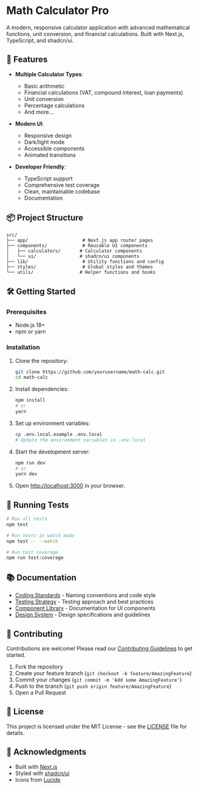 # Math Calculator Pro

A modern, responsive calculator application with advanced mathematical functions, unit conversion, and financial calculations. Built with Next.js, TypeScript, and shadcn/ui.

## 🚀 Features

- **Multiple Calculator Types**:
  - Basic arithmetic
  - Financial calculations (VAT, compound interest, loan payments)
  - Unit conversion
  - Percentage calculations
  - And more...

- **Modern UI**:
  - Responsive design
  - Dark/light mode
  - Accessible components
  - Animated transitions

- **Developer Friendly**:
  - TypeScript support
  - Comprehensive test coverage
  - Clean, maintainable codebase
  - Documentation

## 📦 Project Structure

```
src/
├── app/                    # Next.js app router pages
├── components/             # Reusable UI components
│   ├── calculators/       # Calculator components
│   └── ui/                # shadcn/ui components
├── lib/                    # Utility functions and config
├── styles/                 # Global styles and themes
└── utils/                 # Helper functions and hooks
```

## 🛠️ Getting Started

### Prerequisites
- Node.js 18+
- npm or yarn

### Installation

1. Clone the repository:
   ```bash
   git clone https://github.com/yourusername/math-calc.git
   cd math-calc
   ```

2. Install dependencies:
   ```bash
   npm install
   # or
   yarn
   ```

3. Set up environment variables:
   ```bash
   cp .env.local.example .env.local
   # Update the environment variables in .env.local
   ```

4. Start the development server:
   ```bash
   npm run dev
   # or
   yarn dev
   ```

5. Open [http://localhost:3000](http://localhost:3000) in your browser.

## 🧪 Running Tests

```bash
# Run all tests
npm test

# Run tests in watch mode
npm test -- --watch

# Run test coverage
npm run test:coverage
```

## 📚 Documentation

- [Coding Standards](/docs/CODING_STANDARDS.md) - Naming conventions and code style
- [Testing Strategy](/docs/requirements/testing-strategy.md) - Testing approach and best practices
- [Component Library](/docs/components/) - Documentation for UI components
- [Design System](/docs/design/) - Design specifications and guidelines

## 🤝 Contributing

Contributions are welcome! Please read our [Contributing Guidelines](CONTRIBUTING.md) to get started.

1. Fork the repository
2. Create your feature branch (`git checkout -b feature/AmazingFeature`)
3. Commit your changes (`git commit -m 'Add some AmazingFeature'`)
4. Push to the branch (`git push origin feature/AmazingFeature`)
5. Open a Pull Request

## 📄 License

This project is licensed under the MIT License - see the [LICENSE](LICENSE) file for details.

## 🙏 Acknowledgments

- Built with [Next.js](https://nextjs.org/)
- Styled with [shadcn/ui](https://ui.shadcn.com/)
- Icons from [Lucide](https://lucide.dev/)